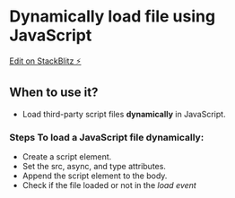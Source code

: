 # Dynamically load file using JavaScript

[Edit on StackBlitz ⚡️](https://stackblitz.com/edit/dynamically-load-js-scripts)

## When to use it?

- Load third-party script files **dynamically** in JavaScript.

### Steps To load a JavaScript file dynamically:

- Create a script element.
- Set the src, async, and type attributes.
- Append the script element to the body.
- Check if the file loaded or not in the _load event_
